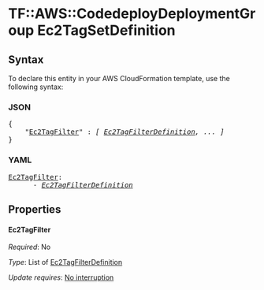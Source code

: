 # TF::AWS::CodedeployDeploymentGroup Ec2TagSetDefinition

## Syntax

To declare this entity in your AWS CloudFormation template, use the following syntax:

### JSON

<pre>
{
    "<a href="#ec2tagfilter" title="Ec2TagFilter">Ec2TagFilter</a>" : <i>[ <a href="ec2tagfilterdefinition.md">Ec2TagFilterDefinition</a>, ... ]</i>
}
</pre>

### YAML

<pre>
<a href="#ec2tagfilter" title="Ec2TagFilter">Ec2TagFilter</a>: <i>
      - <a href="ec2tagfilterdefinition.md">Ec2TagFilterDefinition</a></i>
</pre>

## Properties

#### Ec2TagFilter

_Required_: No

_Type_: List of <a href="ec2tagfilterdefinition.md">Ec2TagFilterDefinition</a>

_Update requires_: [No interruption](https://docs.aws.amazon.com/AWSCloudFormation/latest/UserGuide/using-cfn-updating-stacks-update-behaviors.html#update-no-interrupt)

